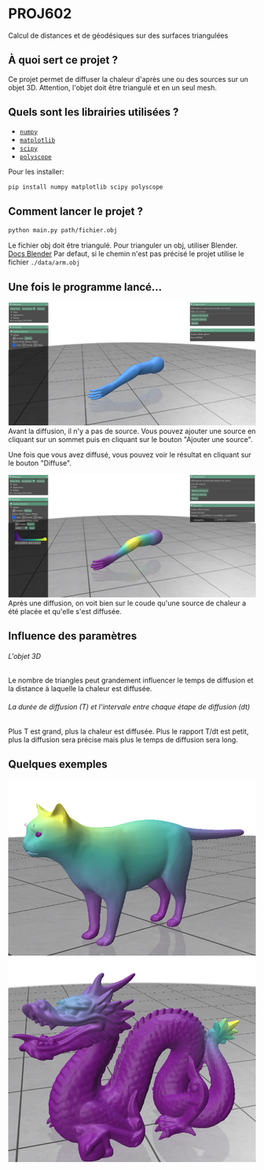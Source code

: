 # PROJ602
Calcul de distances et de géodésiques sur des surfaces triangulées

## À quoi sert ce projet ?
Ce projet permet de diffuser la chaleur d'après une ou des sources sur un objet 3D. Attention, l'objet doit être triangulé et en un seul mesh.

## Quels sont les librairies utilisées ?
- [`numpy`](https://numpy.org/)
- [`matplotlib`](https://matplotlib.org/)
- [`scipy`](https://www.scipy.org/)
- [`polyscope`](https://polyscope.run/)

Pour les installer:

```sh
pip install numpy matplotlib scipy polyscope
```

## Comment lancer le projet ?
```sh 
python main.py path/fichier.obj
```
Le fichier obj doit être triangulé. Pour trianguler un obj, utiliser Blender. [Docs Blender](https://docs.blender.org/manual/fr/dev/modeling/modifiers/generate/triangulate.html)
Par defaut, si le chemin n'est pas précisé le projet utilise le fichier `./data/arm.obj`

## Une fois le programme lancé...

![Image](./images/clean.png)
Avant la diffusion, il n'y a pas de source. Vous pouvez ajouter une source en cliquant sur un sommet puis en cliquant sur le bouton "Ajouter une source".

Une fois que vous avez diffusé, vous pouvez voir le résultat en cliquant sur le bouton "Diffuse".


![Image](./images/diffused.png)
Après une diffusion, on voit bien sur le coude qu'une source de chaleur a été placée et qu'elle s'est diffusée.


## Influence des paramètres

###### L'objet 3D
Le nombre de triangles peut grandement influencer le temps de diffusion et la distance à laquelle la chaleur est diffusée.

###### La durée de diffusion (T) et l'intervale entre chaque étape de diffusion (dt)

Plus T est grand, plus la chaleur est diffusée. Plus le rapport T/dt est petit, plus la diffusion sera précise mais plus le temps de diffusion sera long.

## Quelques exemples

![Image](./images/example_1.png)
![Image](./images/example_2.png)

